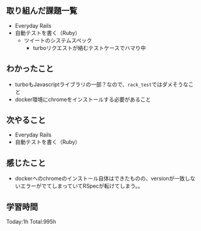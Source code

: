 ## 取り組んだ課題一覧

- Everyday Rails  
- 自動テストを書く（Ruby）
  - ツイートのシステムスペック
    - turboリクエストが絡むテストケースでハマり中

## わかったこと

* turboもJavascriptライブラリの一部？なので、`rack_test`ではダメそうなこと
* docker環境にchromeをインストールする必要があること

## 次やること

- Everyday Rails
- 自動テストを書く（Ruby）

## 感じたこと

- dockerへのchromeのインストール自体はできたものの、versionが一致しないエラーがでてしまっていてRSpecが転けてしまう。。
 
## 学習時間

Today:1h
Total:995h
